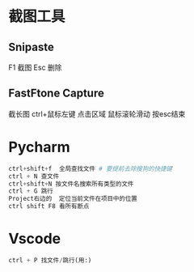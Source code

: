 # 截图工具
## Snipaste
F1 截图 
Esc 删除

## FastFtone Capture
截长图 ctrl+鼠标左键  点击区域  鼠标滚轮滑动 按esc结束

# Pycharm
```python
ctrl+shift+f  全局查找文件 # 要提前去除搜狗的快捷键
ctrl + N 查文件
ctrl+shift+N 按文件名搜索所有类型的文件
ctrl + G 跳行
Project右边的  定位当前文件在项目中的位置
ctrl shift F8 看所有断点

```
# Vscode 
```python
ctrl + P 找文件/跳行(用:)
```


